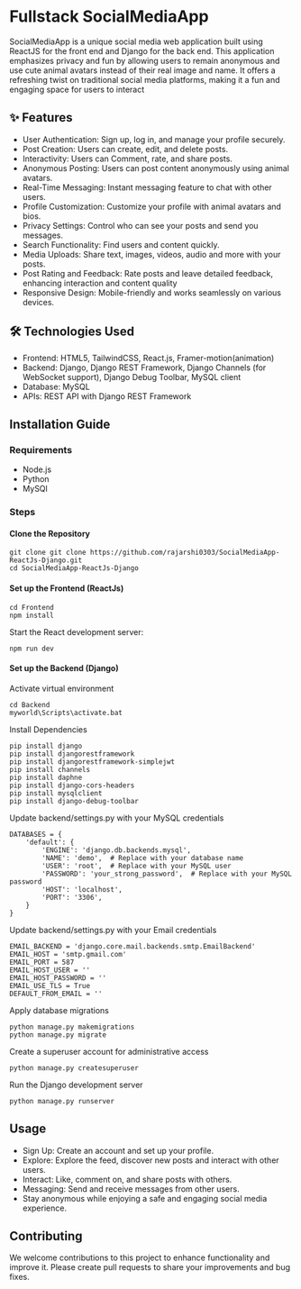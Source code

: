 # Fullstack SocialMediaApp
SocialMediaApp is a unique social media web application built using ReactJS for the front end and Django for the back end. This application emphasizes privacy and fun by allowing users to remain anonymous and use cute animal avatars instead of their real image and name. It offers a refreshing twist on traditional social media platforms, making it a fun and engaging space for users to interact

## ✨ Features
* User Authentication: Sign up, log in, and manage your profile securely.
* Post Creation: Users can create, edit, and delete posts.
* Interactivity: Users can Comment, rate, and share posts.
* Anonymous Posting: Users can post content anonymously using animal avatars.
* Real-Time Messaging: Instant messaging feature to chat with other users.
* Profile Customization: Customize your profile with animal avatars and bios.
* Privacy Settings: Control who can see your posts and send you messages.
* Search Functionality: Find users and content quickly.
* Media Uploads: Share text, images, videos, audio and more with your posts.
* Post Rating and Feedback: Rate posts and leave detailed feedback, enhancing interaction and content quality
* Responsive Design: Mobile-friendly and works seamlessly on various devices.

## 🛠️ Technologies Used
* Frontend: HTML5, TailwindCSS, React.js, Framer-motion(animation) 
* Backend: Django, Django REST Framework, Django Channels (for WebSocket support), Django Debug Toolbar, MySQL client
* Database: MySQL
* APIs: REST API with Django REST Framework

## Installation Guide

### Requirements
* Node.js
* Python
* MySQl


### Steps
#### Clone the Repository
```shell
git clone git clone https://github.com/rajarshi0303/SocialMediaApp-ReactJs-Django.git
cd SocialMediaApp-ReactJs-Django
```

#### Set up the Frontend (ReactJs)
```shell
cd Frontend
npm install
```
Start the React development server:
```shell
npm run dev
```

#### Set up the Backend (Django)
Activate virtual environment 
```shell
cd Backend
myworld\Scripts\activate.bat
```
Install Dependencies
```shell
pip install django
pip install djangorestframework
pip install djangorestframework-simplejwt
pip install channels
pip install daphne
pip install django-cors-headers
pip install mysqlclient
pip install django-debug-toolbar
```
Update backend/settings.py with your MySQL credentials
```shell
DATABASES = {
    'default': {
        'ENGINE': 'django.db.backends.mysql',
        'NAME': 'demo',  # Replace with your database name
        'USER': 'root',  # Replace with your MySQL user
        'PASSWORD': 'your_strong_password',  # Replace with your MySQL password
        'HOST': 'localhost',
        'PORT': '3306',
    }
}
```

Update backend/settings.py with your Email credentials
```shell
EMAIL_BACKEND = 'django.core.mail.backends.smtp.EmailBackend'
EMAIL_HOST = 'smtp.gmail.com'
EMAIL_PORT = 587
EMAIL_HOST_USER = ''
EMAIL_HOST_PASSWORD = ''
EMAIL_USE_TLS = True
DEFAULT_FROM_EMAIL = ''
```

Apply database migrations
```shell
python manage.py makemigrations
python manage.py migrate
```
Create a superuser account for administrative access
```shell
python manage.py createsuperuser
```
Run the Django development server
```shell
python manage.py runserver
```
## Usage
* Sign Up: Create an account and set up your profile.
* Explore: Explore the feed, discover new posts and interact with other users.
* Interact: Like, comment on, and share posts with others.
* Messaging: Send and receive messages from other users.
* Stay anonymous while enjoying a safe and engaging social media experience.

## Contributing
We welcome contributions to this project to enhance functionality and improve it. Please create pull requests to share your improvements and bug fixes.
